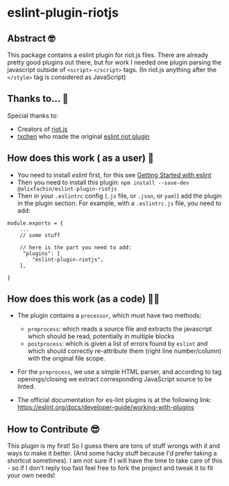 # eslint-plugin-riotjs

## Abstract 🤓

This package contains a eslint plugin for riot.js files.
There are already pretty good plugins out there, but for work I needed
one plugin parsing the javascript outside of `<script>` `</script>` tags.
(In riot.js anything after the `</style>` tag is considered as JavaScript)

## Thanks to... 🎉

Special thanks to:

- Creators of [riot.js](https://riot.js.org)
- [txchen](https://github.com/txchen) who made the original [eslint riot plugin](https://github.com/txchen/eslint-plugin-riot)

## How does this work ( as a user) 🤔

- You need to install _eslint_ first, for this see [Getting Started with eslint](https://eslint.org/docs/user-guide/getting-started)
- Then you need to install this plugin: `npm install --save-dev @alixfachin/eslint-plugin-riotjs`
- Then in your `.eslintrc` config (`.js` file, or `.json`, or `yaml`) add the plugin in the plugin section.
  For example, with a `.eslintrc.js` file, you need to add:

```
module.exports = {
    ...
    // some stuff

    // here is the part you need to add:
     "plugins": [
        "eslint-plugin-riotjs",
    ],

}
```

## How does this work (as a code) 👨‍💻

- The plugin contains a `processor`, which must have two methods:

  - `preprocess`: which reads a source file and extracts the javascript which should be read, potentially in multiple blocks
  - `postprocess`: which is given a list of errors found by `eslint` and which should correctly re-attribute them (right line number/column)
    with the original file scope.

- For the `preprocess`, we use a simple HTML parser, and according to tag openings/closing we extract corresponding JavaScript source to be linted.

- The official documentation for es-lint plugins is at the following link:
  <https://eslint.org/docs/developer-guide/working-with-plugins>

## How to Contribute 😎

This plugin is my first! So I guess there are tons of stuff wrongs with it and ways to make it better.
(And some hacky stuff because I'd prefer taking a shortcut sometimes).
I am not sure if I will have the time to take care of this - so if I don't reply too fast feel free to fork the project and tweak it to fit your own needs!
